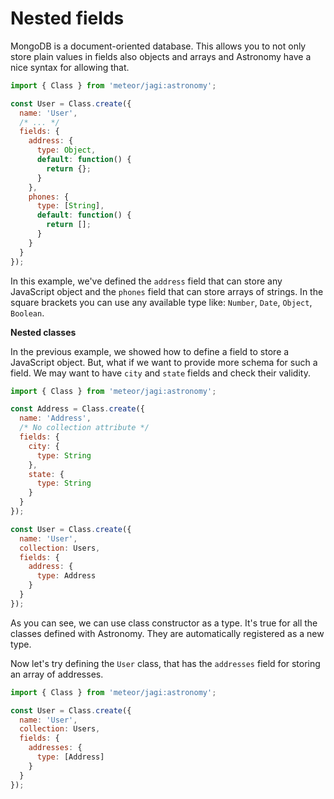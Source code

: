 # Nested fields

MongoDB is a document-oriented database. This allows you to not only store plain values in fields also objects and arrays and Astronomy have a nice syntax for allowing that.

```js
import { Class } from 'meteor/jagi:astronomy';

const User = Class.create({
  name: 'User',
  /* ... */
  fields: {
    address: {
      type: Object,
      default: function() {
        return {};
      }
    },
    phones: {
      type: [String],
      default: function() {
        return [];
      }
    }
  }
});
```

In this example, we've defined the `address` field that can store any JavaScript object and the `phones` field that can store arrays of strings. In the square brackets you can use any available type like: `Number`, `Date`, `Object`, `Boolean`.

**Nested classes**

In the previous example, we showed how to define a field to store a JavaScript object. But, what if we want to provide more schema for such a field. We may want to have `city` and `state` fields and check their validity.

```js
import { Class } from 'meteor/jagi:astronomy';

const Address = Class.create({
  name: 'Address',
  /* No collection attribute */
  fields: {
    city: {
      type: String
    },
    state: {
      type: String
    }
  }
});

const User = Class.create({
  name: 'User',
  collection: Users,
  fields: {
    address: {
      type: Address
    }
  }
});
```

As you can see, we can use class constructor as a type. It's true for all the classes defined with Astronomy. They are automatically registered as a new type.

Now let's try defining the `User` class, that has the `addresses` field for storing an array of addresses.

```js
import { Class } from 'meteor/jagi:astronomy';

const User = Class.create({
  name: 'User',
  collection: Users,
  fields: {
    addresses: {
      type: [Address]
    }
  }
});
```